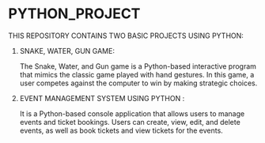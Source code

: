 # PYTHON_PROJECT
THIS REPOSITORY CONTAINS TWO BASIC PROJECTS USING PYTHON:
1. SNAKE, WATER, GUN GAME:

    The Snake, Water, and Gun game is a Python-based interactive program that mimics the classic game played with hand gestures. In this game, a user competes against the computer to win by making strategic choices.
3. EVENT MANAGEMENT SYSTEM USING PYTHON :
   
   It is a Python-based console application that allows users to manage events and ticket bookings. Users can create, view, edit, and delete events, as well as book tickets and view tickets for the events.

